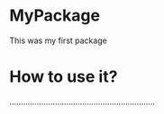 # MyPackage

This was my first package

# How to use it?

................................................................
